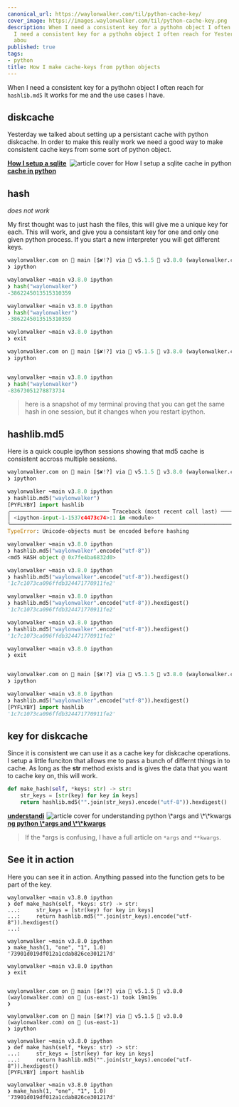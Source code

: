 ```yaml
---
canonical_url: https://waylonwalker.com/til/python-cache-key/
cover_image: https://images.waylonwalker.com/til/python-cache-key.png
description: When I need a consistent key for a pythohn object I often reach for When
  I need a consistent key for a pythohn object I often reach for Yesterday we talked
  abou
published: true
tags:
- python
title: How I make cache-keys from python objects
---
```


When I need a consistent key for a pythohn object I often reach for
`hashlib.md5`  It works for me and the use cases I have.

## diskcache

Yesterday we talked about setting up a persistant cache with python diskcache. In order to make this really work we need a good way to make consistent cache keys from some sort of python object.


  <div class="onelinelink-wrapper">
      <a class="onelinelink" href="https://waylonwalker.com/til/python-diskcache/">
          <img style="float: right;" align='right' src="https://images.waylonwalker.com/til/python-diskcache-og_250x140.png" alt="article cover for 
 How I setup a sqlite cache in python
"/>
          <p><strong>
 How I setup a sqlite cache in python
</strong></p>
      </a>
  </div>


## hash

_does not work_

My first thought was to just hash the files, this will give me a unique key for each.  This will work, and give you a consistant key for one and only one given python process.  If you start a new interpreter you will get different keys.


```python
waylonwalker.com on  main [$✘!?] via  v5.1.5  v3.8.0 (waylonwalker.com)
❯ ipython

waylonwalker ↪main v3.8.0 ipython
❯ hash("waylonwalker")
-3862245013515310359

waylonwalker ↪main v3.8.0 ipython
❯ hash("waylonwalker")
-3862245013515310359

waylonwalker ↪main v3.8.0 ipython
❯ exit

waylonwalker.com on  main [$✘!?] via  v5.1.5  v3.8.0 (waylonwalker.com)
❯ ipython


waylonwalker ↪main v3.8.0 ipython
❯ hash("waylonwalker")
-83673051278873734

```

> here is a snapshot of my terminal proving that you can get the same hash in one session, but it changes when you restart ipython.

## hashlib.md5

Here is a quick couple ipython sessions showing that md5 cache is consistent accross multiple sessions.

```python
waylonwalker.com on  main [$✘!?] via  v5.1.5  v3.8.0 (waylonwalker.com) on  (us-east-1)
❯ ipython

waylonwalker ↪main v3.8.0 ipython
❯ hashlib.md5("waylonwalker")
[PYFLYBY] import hashlib
╭─────────────────────────────── Traceback (most recent call last) ────────────────────────────────╮
│ <ipython-input-1-1537c4473c74>:1 in <module>                                                     │
╰──────────────────────────────────────────────────────────────────────────────────────────────────╯
TypeError: Unicode-objects must be encoded before hashing

waylonwalker ↪main v3.8.0 ipython
❯ hashlib.md5("waylonwalker".encode("utf-8"))
<md5 HASH object @ 0x7fe4ba6832d0>

waylonwalker ↪main v3.8.0 ipython
❯ hashlib.md5("waylonwalker".encode("utf-8")).hexdigest()
'1c7c1073ca096ffdb324471770911fe2'

waylonwalker ↪main v3.8.0 ipython
❯ hashlib.md5("waylonwalker".encode("utf-8")).hexdigest()
'1c7c1073ca096ffdb324471770911fe2'

waylonwalker ↪main v3.8.0 ipython
❯ hashlib.md5("waylonwalker".encode("utf-8")).hexdigest()
'1c7c1073ca096ffdb324471770911fe2'

waylonwalker ↪main v3.8.0 ipython
❯ exit


waylonwalker.com on  main [$✘!?] via  v5.1.5  v3.8.0 (waylonwalker.com) on  (us-east-1) took 47s
❯ ipython

waylonwalker ↪main v3.8.0 ipython
❯ hashlib.md5("waylonwalker".encode("utf-8")).hexdigest()
[PYFLYBY] import hashlib
'1c7c1073ca096ffdb324471770911fe2'


```

## key for diskcache

Since it is consistent we can use it as a cache key for diskcache operations. I setup a little funciton that allows me to pass a bunch of differnt things in to cache.  As long as the __str__ method exists and is gives the data that you want to cache key on, this will work.

```python
def make_hash(self, *keys: str) -> str:
    str_keys = [str(key) for key in keys]
    return hashlib.md5("".join(str_keys).encode("utf-8")).hexdigest()
```


  <div class="onelinelink-wrapper">
      <a class="onelinelink" href="https://waylonwalker.com/python-args-kwargs/">
          <img style="float: right;" align='right' src="https://images.waylonwalker.com/python-args-kwargs-og_250x140.png" alt="article cover for 
 understanding python \*args and \*\*kwargs
"/>
          <p><strong>
 understanding python \*args and \*\*kwargs
</strong></p>
      </a>
  </div>


> If the *args is confusing, I have a full article on `*args` and `**kwargs`.

## See it in action

Here you can see it in action.  Anything passed into the function gets to be part of the key.

```
waylonwalker ↪main v3.8.0 ipython
❯ def make_hash(self, *keys: str) -> str:
...:     str_keys = [str(key) for key in keys]
...:     return hashlib.md5("".join(str_keys).encode("utf-8")).hexdigest()
...:

waylonwalker ↪main v3.8.0 ipython
❯ make_hash(1, "one", "1", 1.0)
'73901d019df012a1cdab826ce301217d'

waylonwalker ↪main v3.8.0 ipython
❯ exit


waylonwalker.com on  main [$✘!?] via  v5.1.5  v3.8.0 (waylonwalker.com) on  (us-east-1) took 19m19s
❯

waylonwalker.com on  main [$✘!?] via  v5.1.5  v3.8.0 (waylonwalker.com) on  (us-east-1)
❯ ipython

waylonwalker ↪main v3.8.0 ipython
❯ def make_hash(self, *keys: str) -> str:
...:     str_keys = [str(key) for key in keys]
...:     return hashlib.md5("".join(str_keys).encode("utf-8")).hexdigest()
[PYFLYBY] import hashlib

waylonwalker ↪main v3.8.0 ipython
❯ make_hash(1, "one", "1", 1.0)
'73901d019df012a1cdab826ce301217d'
```